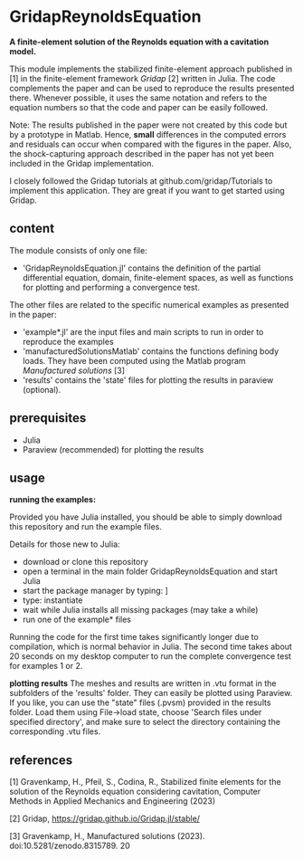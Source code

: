 # GridapReynoldsEquation

**A finite-element solution of the Reynolds equation with a cavitation model.**

This module implements the stabilized finite-element approach published in [1] in the finite-element framework *Gridap* [2] written in Julia. The code complements the paper and can be used to reproduce the results presented there. 
Whenever possible, it uses the same notation and refers to the equation numbers so that the code and paper can be easily followed.

Note: The results published in the paper were not created by this code but by a prototype in Matlab. Hence, **small** differences in the computed errors and residuals can occur when compared with the figures in the paper. 
Also, the shock-capturing approach described in the paper has not yet been included in the Gridap implementation.

I closely followed the Gridap tutorials at github.com/gridap/Tutorials to implement this application. They are great if you want to get started using Gridap.

## content
The module consists of only one file: 
- 'GridapReynoldsEquation.jl' contains the definition of the partial differential equation, domain, finite-element spaces, as well as functions for plotting and performing a convergence test.
  
The other files are related to the specific numerical examples as presented in the paper:

- 'example*.jl' are the input files and main scripts to run in order to reproduce the examples
- 'manufacturedSolutionsMatlab' contains the functions defining body loads. They have been computed using the Matlab program *Manufactured solutions* [3]
- 'results' contains the 'state' files for plotting the results in paraview (optional).

## prerequisites
- Julia
- Paraview (recommended) for plotting the results

## usage
**running the examples:**

Provided you have Julia installed, you should be able to simply download this repository and run the example files.

Details for those new to Julia:
- download or clone this repository
- open a terminal in the main folder GridapReynoldsEquation and start Julia
- start the package manager by typing: ]
- type: instantiate
- wait while Julia installs all missing packages (may take a while)
- run one of the example* files

Running the code for the first time takes significantly longer due to compilation, which is normal behavior in Julia. The second time takes about 20 seconds on my desktop computer to run the complete convergence test for examples 1 or 2.  

**plotting results**
The meshes and results are written in .vtu format in the subfolders of the 'results' folder. They can easily be plotted using Paraview. If you like, you can use the "state" files (.pvsm) provided in the results folder. 
Load them using File->load state, choose 'Search files under specified directory', and make sure to select the directory containing the corresponding .vtu files.

## references  
[1] Gravenkamp, H., Pfeil, S., Codina, R., Stabilized finite elements for the solution of the Reynolds equation considering cavitation, Computer Methods in Applied Mechanics and Engineering (2023)

[2] Gridap, https://gridap.github.io/Gridap.jl/stable/

[3] Gravenkamp, H., Manufactured solutions (2023). doi:10.5281/zenodo.8315789.
20
